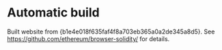 # Automatic build
Built website from {b1e4e018f635faf4f8a703eb365a0a2de345a8d5}. See https://github.com/ethereum/browser-solidity/ for details.
